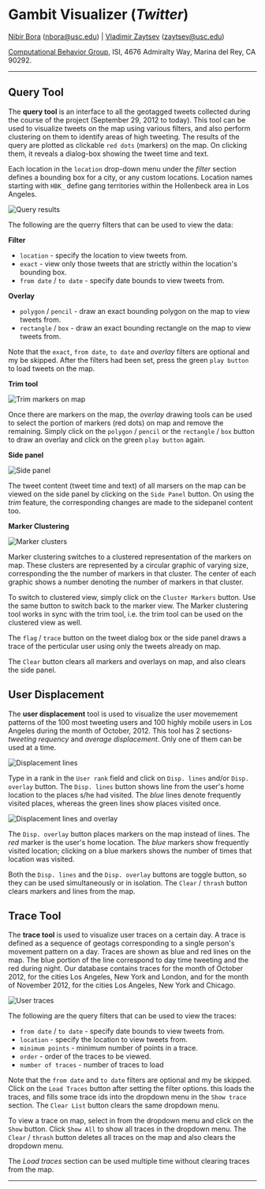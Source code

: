 # Gambit Visualizer (*Twitter*)
[Nibir Bora](http://nibir.me) (<nbora@usc.edu>) | 
[Vladimir Zaytsev](http://zvm.me) (<zaytsev@usc.edu>)

[Computational Behavior Group](http://cbg.isi.edu), ISI, 4676 Admiralty Way, Marina del Rey, CA 90292.

---

## Query Tool

The **query tool** is an interface to all the geotagged tweets collected during the course of the project (September 29, 2012 to today). This tool can be used to visualize tweets on the map using various filters, and also perform clustering on them to identify areas of high tweeting. The results of the query are plotted as clickable `red dots` (markers) on the map. On clicking them, it reveals a dialog-box showing the tweet time and text.


Each location in the `location` drop-down menu under the *filter* section defines a bounding box for a city, or any custom locations. Location names starting with `HBK_` define gang territories within the Hollenbeck area in Los Angeles.

![Query results](../help/img/query.png "Query results")

The following are the querry filters that can be used to view the data:

**Filter**

- `location` - specify the location to view tweets from.
- `exact` - view only those tweets that are strictly within the location's bounding box.
- `from date` / `to date` - specify date bounds to view tweets from.

**Overlay**

- `polygon` / `pencil` - draw an exact bounding polygon on the map to view tweets from.
- `rectangle` / `box` - draw an exact bounding rectangle on the map to view tweets from.

Note that the `exact`, `from date`, `to date` and *overlay* filters are optional and my be skipped. After the filters had been set, press the green `play button` to load tweets on the map.

**Trim tool**

![Trim markers on map](../help/img/query-overlay.png "Trim markers on map")

Once there are markers on the map, the *overlay* drawing tools can be used to select the portion of markers (red dots) on map and remove the remaining. Simply click on the `polygon` / `pencil` or the `rectangle` / `box` button to draw an overlay and click on the green `play button` again.

**Side panel**

![Side panel](../help/img/query-side-panel.png "Side panel")

The tweet content (tweet time and text) of all marsers on the map can be viewed on the side panel by clicking on the `Side Panel` button. On using the *trim* feature, the corresponding changes are made to the sidepanel content too.

**Marker Clustering**

![Marker clusters](../help/img/query-cluster.png "Marker clusters")

Marker clustering switches to a clustered representation of the markers on map. These clusters are represented by a circular graphic of varying size, corresponding the the number of markers in that cluster. The center of each graphic shows a number denoting the number of markers in that cluster.

To switch to clustered view, simply click on the `Cluster Markers` button. Use the same button to switch back to the marker view. The Marker clustering tool works in sync with the trim tool, i.e. the trim tool can be used on the clustered view as well.

The `flag` / `trace` button on the tweet dialog box or the side panel draws a trace of the perticular user using only the tweets already on map.

The `Clear` button clears all markers and overlays on map, and also clears the side panel.


## User Displacement

The **user displacement** tool is used to visualize the user movemement patterns of the 100 most tweeting users and 100 highly mobile users in Los Angeles during the month of October, 2012. This tool has 2 sections- *tweeting requency* and *average displacement*. Only one of them can be used at a time.

![Displacement lines](../help/img/disp-lines.png "Displacement lines")

Type in a rank in the `User rank` field and click on `Disp. lines` and/or `Disp. overlay` button. The `Disp. lines` button shows line from the user's home location to the places s/he had visited. The *blue* lines denote frequently visited places, whereas the green lines show places visited once.

![Displacement lines and overlay](../help/img/disp-lines-overlay.png "Displacement lines and overlay")

The `Disp. overlay` button places markers on the map instead of lines. The *red* marker is the user's home location. The *blue* markers show frequently visited location; clicking on a blue markers shows the number of times that location was visited.

Both the `Disp. lines` and the `Disp. overlay` buttons are toggle button, so they can be used simultaneously or in isolation. The `Clear` / `thrash` button clears markers and lines from the map.


## Trace Tool

The **trace tool** is used to visualize user traces on a certain day. A trace is defined as a sequence of geotags corresponding to a single person's movement pattern on a day. Traces are shown as blue and red lines on  the map. The blue portion of the line correspond to day time tweeting and the red during night. Our database contains traces for the month of October 2012, for the cities Los Angeles, New York and London, and for the month of November 2012, for the cities Los Angeles, New York and Chicago.

![User traces](../help/img/trace.png "User traces")

The following are the query filters that can be used to view the traces:

- `from date` / `to date` - specify date bounds to view tweets from.
- `location` - specify the location to view tweets from.
- `minimum points` - minimum number of points in a trace.
- `order` - order of the traces to be viewed.
- `number of traces` - number of traces to load

Note that the `from date` and `to date` filters are optional and my be skipped.  Click on the `Load Traces` button after setting the filter options. this loads the traces, and fills some trace ids into the dropdown menu in the `Show trace` section. The `Clear List` button clears the same dropdown menu.

To view a trace on map, select in from the dropdown menu and click on the `Show` button. Click `Show All` to show all traces in the dropdown menu. The `Clear` / `thrash` button deletes all traces on the map and also clears the dropdown menu.

The *Load traces* section can be used multiple time without clearing traces from the map.

---